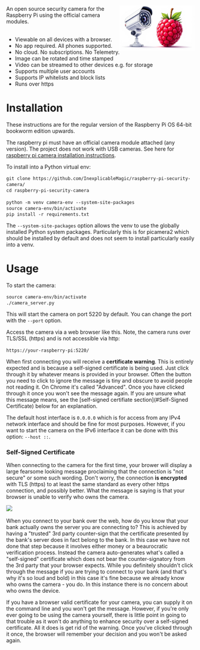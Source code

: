 <img align="right" width="200" src="docs/security-camera-with-raspberry.jpg">
An open source security camera for the Raspberry Pi using the official camera modules.<br><br>

- Viewable on all devices with a browser.
- No app required. All phones supported.
- No cloud. No subscriptions. No Telemetry.
- Image can be rotated and time stamped
- Video can be streamed to other devices e.g. for storage
- Supports multiple user accounts
- Supports IP whitelists and block lists
- Runs over https

# Installation

These instructions are for the regular version of the Raspberry Pi OS 64-bit bookworm edition upwards. 

The raspberry pi must have an official camera module attached (any version). The project does not work with USB cameras. See here for [raspberry pi camera installation instructions](https://leoncode.co.uk/articles/installing-the-raspberry-pi-camera-module/).

To install into a Python virtual env:

```
git clone https://github.com/InexplicableMagic/raspberry-pi-security-camera/
cd raspberry-pi-security-camera

python -m venv camera-env --system-site-packages
source camera-env/bin/activate
pip install -r requirements.txt
```

The ```--system-site-packages``` option allows the venv to use the globally installed Python system packages. Particularly this is for picamera2 which should be installed by default and does not seem to install particularly easily into a venv.

# Usage

To start the camera:

```
source camera-env/bin/activate
./camera_server.py
```

This will start the camera on port 5220 by default. You can change the port with the ```--port``` option.

Access the camera via a web browser like this. Note, the camera runs over TLS/SSL (https) and is not accessible via http:

```https://your-raspberry-pi:5220/```

When first connecting you will receive a **certificate warning**. This is entirely expected and is because a self-signed certificate is being used. Just click through it by whatever means is provided in your browser. Often the button you need to click to ignore the message is tiny and obscure to avoid people not reading it. On Chrome it's called "Advanced". Once you have clicked through it once you won't see the message again. If you are unsure what this message means, see the [self-signed certifiate section](#Self-Signed Certificate) below for an explanation.

The default host interface is ```0.0.0.0``` which is for access from any IPv4 network interface and should be fine for most purposes. However, if you want to start the camera on the IPv6 interface it can be done with this option: ```--host ::```.


### Self-Signed Certificate

When connecting to the camera for the first time, your brower will display a large fearsome looking message proclaiming that the connection is "not secure" or some such wording. Don't worry, the connection **is encrypted** with TLS (https) to at least the same standard as every other https connection, and possibly better. What the message is saying is that your browser is unable to verify who owns the camera.

<img width="200" src="docs/chrome-mobile-connection-not-secure.png">

When you connect to your bank over the web, how do you know that your bank actually owns the server you are connecting to? This is achieved by having a "trusted" 3rd party counter-sign that the certificate presented by the bank's server does in fact belong to the bank. In this case we have not done that step because it involves either money or a beaurocratic verification process. Instead the camera auto-generates what's called a "self-signed" certificate which does not bear the counter-signatory from the 3rd party that your browser expects. While you definitely shouldn't click through the message if you are trying to connect to your bank (and that's why it's so loud and bold) in this case it's fine because we already know who owns the camera - you do. In this instance there is no concern about who owns the device.

If you have a browser valid certificate for your camera, you can supply it on the command line and you won't get the message. However, if you're only ever going to be using the camera yourself, there is little point in going to that trouble as it won't do anything to enhance security over a self-signed certificate. All it does is get rid of the warning. Once you've clicked through it once, the browser will remember your decision and you won't be asked again.

